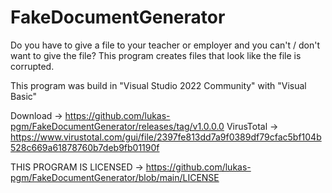 # FakeDocumentGenerator
Do you have to give a file to your teacher or employer and you can't / don't want to give the file? This program creates files that look like the file is corrupted.

This program was build in "Visual Studio 2022 Community" with "Visual Basic"

Download -> https://github.com/lukas-pgm/FakeDocumentGenerator/releases/tag/v1.0.0.0
VirusTotal -> https://www.virustotal.com/gui/file/2397fe813dd7a9f0389df79cfac5bf104b528c669a61878760b7deb9fb01190f

THIS PROGRAM IS LICENSED -> https://github.com/lukas-pgm/FakeDocumentGenerator/blob/main/LICENSE
